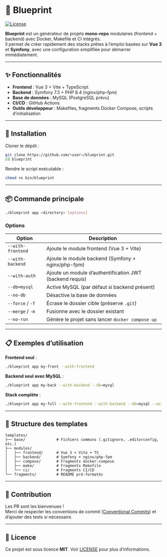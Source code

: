 # 🧩 Blueprint

[![License](https://img.shields.io/badge/license-MIT-green.svg)](LICENSE)

**Blueprint** est un générateur de projets **mono-repo** modulaires (frontend + backend) avec Docker, Makefile et CI intégrés.  
Il permet de créer rapidement des stacks prêtes à l’emploi basées sur **Vue 3** et **Symfony**, avec une configuration simplifiée pour démarrer immédiatement.

---

## ✨ Fonctionnalités
- **Frontend** : Vue 3 + Vite + TypeScript
- **Backend** : Symfony 7.3 + PHP 8.4 (nginx/php-fpm)
- **Base de données** : MySQL (PostgreSQL prévu)
- **CI/CD** : GitHub Actions
- **Outils développeur** : Makefiles, fragments Docker Compose, scripts d’initialisation

---

## 🚀 Installation

Cloner le dépôt :
```bash
git clone https://github.com/<user>/blueprint.git
cd blueprint
```

Rendre le script exécutable :
```bash
chmod +x bin/blueprint
```

---

## 📦 Commande principale

```bash
./blueprint app <directory> [options]
```

### Options
| Option               | Description |
|----------------------|-------------|
| `--with-frontend`    | Ajoute le module frontend (Vue 3 + Vite) |
| `--with-backend`     | Ajoute le module backend (Symfony + nginx/php-fpm) |
| `--with-auth`        | Ajoute un module d’authentification JWT (backend requis) |
| `--db=mysql`         | Active MySQL (par défaut si backend présent) |
| `--no-db`            | Désactive la base de données |
| `--force` / `-f`     | Écrase le dossier cible (préserve `.git`) |
| `--merge` / `-m`     | Fusionne avec le dossier existant |
| `--no-run`           | Génère le projet sans lancer `docker compose up` |

---

## 📋 Exemples d’utilisation

**Frontend seul** :
```bash
./blueprint app my-front --with-frontend
```

**Backend seul avec MySQL** :
```bash
./blueprint app my-back --with-backend --db=mysql
```

**Stack complète** :
```bash
./blueprint app my-full --with-frontend --with-backend --db=mysql --with-auth
```

---

## 📂 Structure des templates

```
templates/
├── base/              # Fichiers communs (.gitignore, .editorconfig, etc.)
├── modules/
│   ├── frontend/      # Vue 3 + Vite + TS
│   ├── backend/       # Symfony + nginx/php-fpm
│   ├── compose/       # Fragments docker-compose
│   ├── make/          # Fragments Makefile
│   └── ci/            # Fragments CI/CD
└── fragments/         # README pré-formatés
```

---

## 🤝 Contribution
Les PR sont les bienvenues !  
Merci de respecter les conventions de commit ([Conventional Commits](https://www.conventionalcommits.org/)) et d’ajouter des tests si nécessaire.

---

## 📜 Licence
Ce projet est sous licence **MIT**. Voir [LICENSE](LICENSE) pour plus d’informations.
